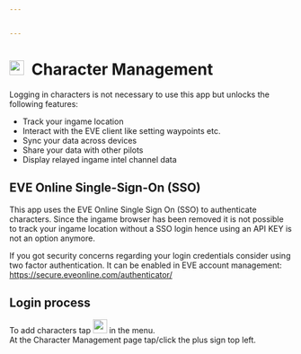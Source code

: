 ```yaml
---


---
```


<h1 id="img-srchttpsraw.githubusercontent.comrisingsoneedocsmasterimagesuser-100_26_100_off.png-width26-height26-----character-management"><img src="https://raw.githubusercontent.com/Risingson/eedocs/master/images/User-100_26_100_off.png" width="26" height="26">   &nbsp;Character Management</h1>
<p>Logging in characters is not necessary to use this app but unlocks the following features:</p>
<ul>
<li>Track your ingame location</li>
<li>Interact with the EVE client like setting waypoints etc.</li>
<li>Sync your data across devices</li>
<li>Share your data with other pilots</li>
<li>Display relayed ingame intel channel data</li>
</ul>
<h2 id="eve-online-single-sign-on-sso">EVE Online Single-Sign-On (SSO)</h2>
<p>This app uses the EVE Online Single Sign On (SSO) to authenticate characters. Since the ingame browser has been removed it is not possible to track your ingame location without a SSO login hence using an API KEY is not an option anymore.</p>
<p>If you got security concerns regarding your login credentials consider using two factor authentication. It can be enabled in EVE account management: <a href="https://secure.eveonline.com/authenticator/" target="_blank">https://secure.eveonline.com/authenticator/</a></p>
<h2 id="login-process">Login process</h2>
<p>To add characters tap <img src="https://raw.githubusercontent.com/Risingson/eedocs/master/images/User-100_26_100_off.png" width="25" height="25"> in the menu.<br>
At the Character Management page tap/click the plus sign top left.</p>

